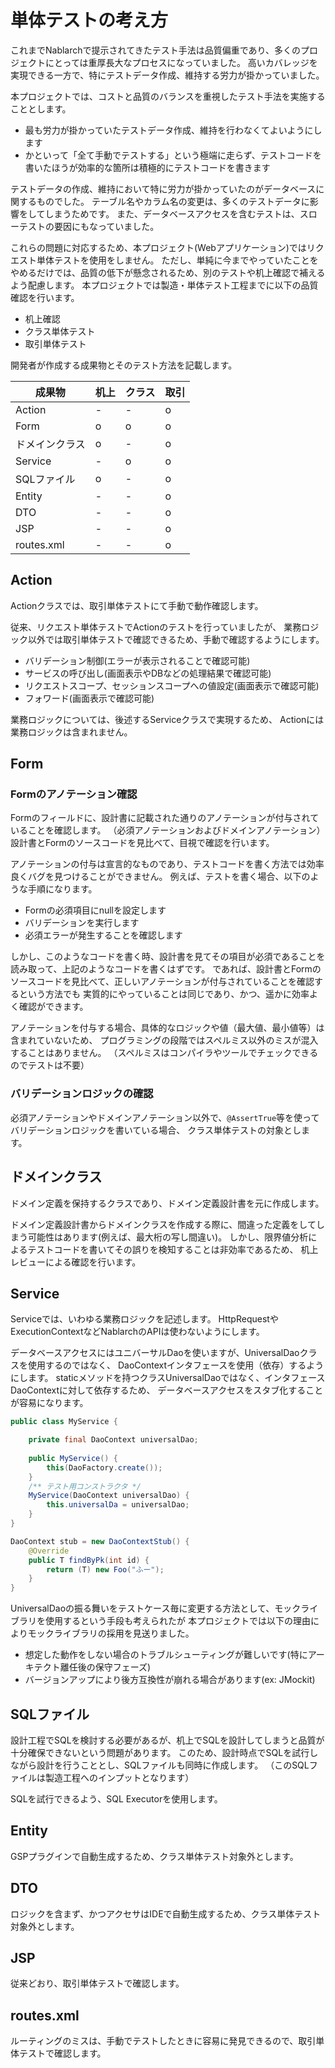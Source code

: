 # 単体テストの考え方

これまでNablarchで提示されてきたテスト手法は品質偏重であり、多くのプロジェクトにとっては重厚長大なプロセスになっていました。
高いカバレッジを実現できる一方で、特にテストデータ作成、維持する労力が掛かっていました。

本プロジェクトでは、コストと品質のバランスを重視したテスト手法を実施することとします。
- 最も労力が掛かっていたテストデータ作成、維持を行わなくてよいようにします
- かといって「全て手動でテストする」という極端に走らず、テストコードを書いたほうが効率的な箇所は積極的にテストコードを書きます

テストデータの作成、維持において特に労力が掛かっていたのがデータベースに関するものでした。
テーブル名やカラム名の変更は、多くのテストデータに影響をしてしまうためです。
また、データベースアクセスを含むテストは、スローテストの要因にもなっていました。

これらの問題に対応するため、本プロジェクト(Webアプリケーション)ではリクエスト単体テストを使用をしません。
ただし、単純に今までやっていたことをやめるだけでは、品質の低下が懸念されるため、別のテストや机上確認で補えるよう配慮します。
本プロジェクトでは製造・単体テスト工程までに以下の品質確認を行います。

- 机上確認
- クラス単体テスト
- 取引単体テスト


開発者が作成する成果物とそのテスト方法を記載します。

| 成果物         | 机上 | クラス | 取引 |
|----------------|------|--------|------|
| Action         | -    | -      | o    |
| Form           | o    | o      | o    |
| ドメインクラス | o    | -      | o    |
| Service        | -    | o      | o    |
| SQLファイル    | o    | -      | o    |
| Entity         | -    | -      | o    |
| DTO            | -    | -      | o    |
| JSP            | -    | -      | o    |
| routes.xml     | -    | -      | o    |


## Action

Actionクラスでは、取引単体テストにて手動で動作確認します。

従来、リクエスト単体テストでActionのテストを行っていましたが、
業務ロジック以外では取引単体テストで確認できるため、手動で確認するようにします。
- バリデーション制御(エラーが表示されることで確認可能)
- サービスの呼び出し(画面表示やDBなどの処理結果で確認可能)
- リクエストスコープ、セッションスコープへの値設定(画面表示で確認可能)
- フォワード(画面表示で確認可能)

業務ロジックについては、後述するServiceクラスで実現するため、
Actionには業務ロジックは含まれません。

## Form

### Formのアノテーション確認

Formのフィールドに、設計書に記載された通りのアノテーションが付与されていることを確認します。
（必須アノテーションおよびドメインアノテーション）
設計書とFormのソースコードを見比べて、目視で確認を行います。


アノテーションの付与は宣言的なものであり、テストコードを書く方法では効率良くバグを見つけることができません。
例えば、テストを書く場合、以下のような手順になります。

- Formの必須項目にnullを設定します
- バリデーションを実行します
- 必須エラーが発生することを確認します

しかし、このようなコードを書く時、設計書を見てその項目が必須であることを読み取って、上記のようなコードを書くはずです。
であれば、設計書とFormのソースコードを見比べて、正しいアノテーションが付与されていることを確認するという方法でも
実質的にやっていることは同じであり、かつ、遥かに効率よく確認ができます。

アノテーションを付与する場合、具体的なロジックや値（最大値、最小値等）は含まれていないため、
プログラミングの段階ではスペルミス以外のミスが混入することはありません。
（スペルミスはコンパイラやツールでチェックできるのでテストは不要）


### バリデーションロジックの確認

必須アノテーションやドメインアノテーション以外で、`@AssertTrue`等を使ってバリデーションロジックを書いている場合、
クラス単体テストの対象とします。

## ドメインクラス

ドメイン定義を保持するクラスであり、ドメイン定義設計書を元に作成します。

ドメイン定義設計書からドメインクラスを作成する際に、間違った定義をしてしまう可能性はあります(例えば、最大桁の写し間違い)。
しかし、限界値分析によるテストコードを書いてその誤りを検知することは非効率であるため、
机上レビューによる確認を行います。


## Service

Serviceでは、いわゆる業務ロジックを記述します。
HttpRequestやExecutionContextなどNablarchのAPIは使わないようにします。

データベースアクセスにはユニバーサルDaoを使いますが、UniversalDaoクラスを使用するのではなく、
DaoContextインタフェースを使用（依存）するようにします。
staticメソッドを持つクラスUniversalDaoではなく、インタフェースDaoContextに対して依存するため、
データベースアクセスをスタブ化することが容易になります。


``` java
public class MyService {

    private final DaoContext universalDao;
     
    public MyService() {
        this(DaoFactory.create());
    }
    /** テスト用コンストラクタ */
    MyService(DaoContext universalDao) {
        this.universalDa = universalDao;
    }
}
```

``` java
DaoContext stub = new DaoContextStub() {
    @Override
    public T findByPk(int id) {
        return (T) new Foo("ふー");
    }
}
```

UniversalDaoの振る舞いをテストケース毎に変更する方法として、モックライブラリを使用するという手段も考えられたが
本プロジェクトでは以下の理由によりモックライブラリの採用を見送りました。

- 想定した動作をしない場合のトラブルシューティングが難しいです(特にアーキテクト離任後の保守フェーズ)
- バージョンアップにより後方互換性が崩れる場合があります(ex: JMockit)


## SQLファイル

設計工程でSQLを検討する必要があるが、机上でSQLを設計してしまうと品質が十分確保できないという問題があります。
このため、設計時点でSQLを試行しながら設計を行うこととし、SQLファイルも同時に作成します。
（このSQLファイルは製造工程へのインプットとなります）

SQLを試行できるよう、SQL Executorを使用します。


## Entity

GSPプラグインで自動生成するため、クラス単体テスト対象外とします。

## DTO

ロジックを含まず、かつアクセサはIDEで自動生成するため、クラス単体テスト対象外とします。

## JSP

従来どおり、取引単体テストで確認します。


## routes.xml

ルーティングのミスは、手動でテストしたときに容易に発見できるので、取引単体テストで確認します。

